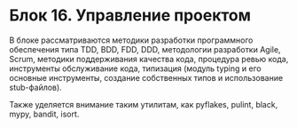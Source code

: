 # Блок 16. Управление проектом

В блоке рассматриваются методики разработки программного обеспечения типа TDD, BDD, FDD, DDD, методологии разработки Agile, Scrum, методики поддерживания качества кода, процедура ревью кода, инструменты обслуживание кода, типизация (модуль typing и его основные инструменты, создание собственных типов и использование stub-файлов).

Также уделяется внимание таким утилитам, как pyflakes, pulint, black, mypy, bandit, isort.